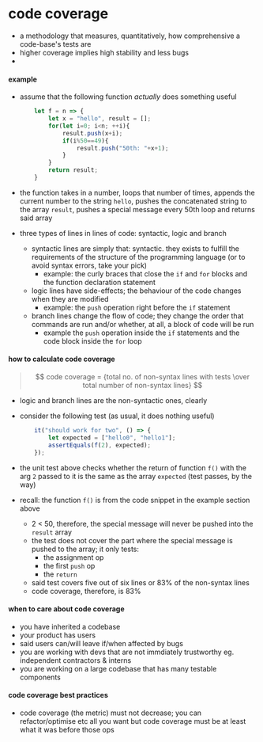 # code coverage

* a methodology that measures, quantitatively, how comprehensive a code-base's tests are
* higher coverage implies high stability and less bugs
* 

#### example
* assume that the following function *actually* does something useful

    ```javascript
        let f = n => {
            let x = "hello", result = [];
            for(let i=0; i<n; ++i){
                result.push(x+i);
                if(i%50==49){
                    result.push("50th: "+x+1);
                }
            }
            return result;
        }
    ```

* the function takes in a number, loops that number of times, appends the current number to the string `hello`, pushes the concatenated string to the array `result`, pushes a special message every 50th loop and returns said array
* three types of lines in lines of code: syntactic, logic and branch
    * syntactic lines are simply that: syntactic. they exists to fulfill the requirements  of the structure of the programming language (or to avoid syntax errors, take your pick)
        * example: the curly braces that close the `if` and `for` blocks and the function declaration statement
    * logic lines have side-effects; the behaviour of the code changes when they are modified
        * example: the `push` operation right before the `if` statement
    * branch lines change the flow of code; they change the order that commands are run and/or whether, at all, a block of code will be run
        * example the `push` operation inside the `if` statements and the code block inside the `for` loop

#### how to calculate code coverage

>   $$ code coverage = {total no. of non-syntax lines with tests \over total number of non-syntax lines} $$

* logic and branch lines are the non-syntactic ones, clearly
* consider the following test (as usual, it does nothing useful)

    ```javascript
        it("should work for two", () => {
            let expected = ["hello0", "hello1"];
            assertEquals(f(2), expected);
        });
    ```

 * the unit test above checks whether the return of function `f()` with the arg `2` passed to it is the same as the array `expected` (test passes, by the way)
 * recall: the function `f()` is from the code snippet in the example section above
    * 2 < 50, therefore, the special message will never be pushed into the `result` array
    * the test does not cover the part where the special message is pushed to the array; it only tests:
        * the assignment op
        * the first `push` op
        * the `return`
    * said test covers five out of six lines or 83% of the non-syntax lines
    * code coverage, therefore, is 83%

#### when to care about code coverage
* you have inherited a codebase
* your product has users
* said users can/will leave if/when affected by bugs
* you are working with devs that are not immdiately trustworthy eg. independent contractors & interns
* you are working on a large codebase that has many testable components

#### code coverage best practices
* code coverage (the metric) must not decrease; you can refactor/optimise etc all you want but code coverage must be at least what it was before those ops